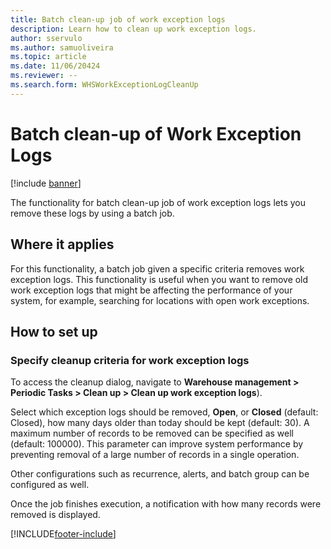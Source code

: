 ```yaml
---
title: Batch clean-up job of work exception logs
description: Learn how to clean up work exception logs.
author: sservulo
ms.author: samuoliveira
ms.topic: article
ms.date: 11/06/20424
ms.reviewer: --
ms.search.form: WHSWorkExceptionLogCleanUp
---
```


# Batch clean-up of Work Exception Logs

[!include [banner](../includes/banner.md)]

The functionality for batch clean-up job of work exception logs lets
you remove these logs by using a batch job.

## Where it applies

For this functionality,  a
batch job given a specific criteria removes work exception logs. This functionality is useful when you want to remove old work exception logs that might be affecting the performance of your system, for example, searching for locations with open work exceptions.

## How to set up

### Specify cleanup criteria for work exception logs

To access the cleanup dialog, navigate to **Warehouse management \> Periodic Tasks \> Clean up \> Clean up work exception logs**).

Select which exception logs should be removed, **Open**, or **Closed** (default: Closed), how many days older than today should be kept (default: 30). A maximum number of records to be removed can be specified as well (default: 100000). This parameter can improve system performance by preventing removal of a large number of records in a single operation.

Other configurations such as recurrence, alerts, and batch group can be configured as well.

Once the job finishes execution, a notification with how many records were removed is displayed.

[!INCLUDE[footer-include](../../includes/footer-banner.md)]
